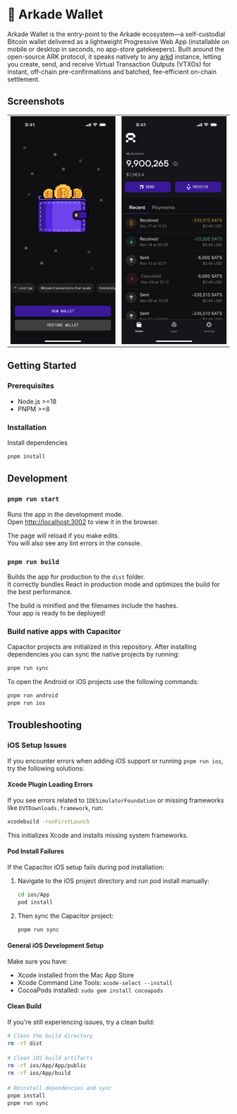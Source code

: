 # 👾 Arkade Wallet

Arkade Wallet is the entry-point to the Arkade ecosystem—a self-custodial Bitcoin wallet delivered as a lightweight Progressive Web App (installable on mobile or desktop in seconds, no app-store gatekeepers). Built around the open-source ARK protocol, it speaks natively to any [arkd](https://github.com/arkade-os/arkd) instance, letting you create, send, and receive Virtual Transaction Outputs (VTXOs) for instant, off-chain pre-confirmations and batched, fee-efficient on-chain settlement.


## Screenshots

<!-- Using a table for more consistent layout -->
<table>
  <tr>
    <td width="50%" align="center">
      <img src="./mockup/new-wallet.png" alt="New Wallet" width="250">
    </td>
    <td width="50%" align="center">
      <img src="./mockup/home-arkade-wallet.png" alt="Home Screen" width="250">
    </td>
  </tr>
</table>

## Getting Started

### Prerequisites

- Node.js >=18
- PNPM >=8

### Installation

Install dependencies

   ```bash
   pnpm install
   ```

## Development

### `pnpm run start`

Runs the app in the development mode.\
Open [http://localhost:3002](http://localhost:3002) to view it in the browser.

The page will reload if you make edits.\
You will also see any lint errors in the console.

### `pnpm run build`

Builds the app for production to the `dist` folder.\
It correctly bundles React in production mode and optimizes the build for the best performance.

The build is minified and the filenames include the hashes.\
Your app is ready to be deployed!

### Build native apps with Capacitor

Capacitor projects are initialized in this repository. After installing
dependencies you can sync the native projects by running:

```bash
pnpm run sync
```

To open the Android or iOS projects use the following commands:

```bash
pnpm run android
pnpm run ios
```

## Troubleshooting

### iOS Setup Issues

If you encounter errors when adding iOS support or running `pnpm run ios`, try the following solutions:

#### Xcode Plugin Loading Errors

If you see errors related to `IDESimulatorFoundation` or missing frameworks like `DVTDownloads.framework`, run:

```bash
xcodebuild -runFirstLaunch
```

This initializes Xcode and installs missing system frameworks.

#### Pod Install Failures

If the Capacitor iOS setup fails during pod installation:

1. Navigate to the iOS project directory and run pod install manually:

   ```bash
   cd ios/App
   pod install
   ```

2. Then sync the Capacitor project:

   ```bash
   pnpm run sync
   ```

#### General iOS Development Setup

Make sure you have:

- Xcode installed from the Mac App Store
- Xcode Command Line Tools: `xcode-select --install`
- CocoaPods installed: `sudo gem install cocoapods`

#### Clean Build

If you're still experiencing issues, try a clean build:

```bash
# Clean the build directory
rm -rf dist

# Clean iOS build artifacts
rm -rf ios/App/App/public
rm -rf ios/App/build

# Reinstall dependencies and sync
pnpm install
pnpm run sync
```
